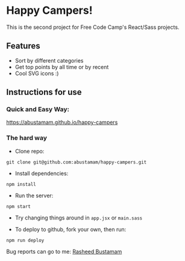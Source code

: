 # Happy Campers! 

This is the second project for Free Code Camp's React/Sass projects. 

## Features

- Sort by different categories
- Get top points by all time or by recent
- Cool SVG icons :) 

## Instructions for use

### Quick and Easy Way:

https://abustamam.github.io/happy-campers

### The hard way

- Clone repo:

```
git clone git@github.com:abustamam/happy-campers.git
```

- Install dependencies:

```
npm install
```

- Run the server:

```
npm start
```

- Try changing things around in `app.jsx` or `main.sass`

- To deploy to github, fork your own, then run:

```
npm run deploy
```

Bug reports can go to me: [Rasheed Bustamam](rasheed.bustamam@gmail.com)
